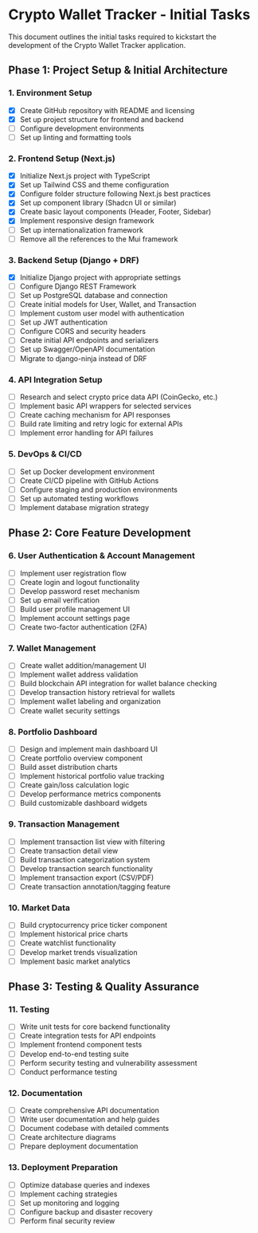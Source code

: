 # Crypto Wallet Tracker - Initial Tasks

This document outlines the initial tasks required to kickstart the development of the Crypto Wallet Tracker application.

## Phase 1: Project Setup & Initial Architecture

### 1. Environment Setup
- [x] Create GitHub repository with README and licensing
- [x] Set up project structure for frontend and backend
- [ ] Configure development environments
- [ ] Set up linting and formatting tools

### 2. Frontend Setup (Next.js)
- [x] Initialize Next.js project with TypeScript
- [x] Set up Tailwind CSS and theme configuration
- [x] Configure folder structure following Next.js best practices
- [x] Set up component library (Shadcn UI or similar)
- [x] Create basic layout components (Header, Footer, Sidebar)
- [x] Implement responsive design framework
- [ ] Set up internationalization framework
- [ ] Remove all the references to the Mui framework

### 3. Backend Setup (Django + DRF)
- [x] Initialize Django project with appropriate settings
- [ ] Configure Django REST Framework
- [ ] Set up PostgreSQL database and connection
- [ ] Create initial models for User, Wallet, and Transaction
- [ ] Implement custom user model with authentication
- [ ] Set up JWT authentication
- [ ] Configure CORS and security headers
- [ ] Create initial API endpoints and serializers
- [ ] Set up Swagger/OpenAPI documentation
- [ ] Migrate to django-ninja instead of DRF

### 4. API Integration Setup
- [ ] Research and select crypto price data API (CoinGecko, etc.)
- [ ] Implement basic API wrappers for selected services
- [ ] Create caching mechanism for API responses
- [ ] Build rate limiting and retry logic for external APIs
- [ ] Implement error handling for API failures

### 5. DevOps & CI/CD
- [ ] Set up Docker development environment
- [ ] Create CI/CD pipeline with GitHub Actions
- [ ] Configure staging and production environments
- [ ] Set up automated testing workflows
- [ ] Implement database migration strategy

## Phase 2: Core Feature Development

### 6. User Authentication & Account Management
- [ ] Implement user registration flow
- [ ] Create login and logout functionality
- [ ] Develop password reset mechanism
- [ ] Set up email verification
- [ ] Build user profile management UI
- [ ] Implement account settings page
- [ ] Create two-factor authentication (2FA)

### 7. Wallet Management
- [ ] Create wallet addition/management UI
- [ ] Implement wallet address validation
- [ ] Build blockchain API integration for wallet balance checking
- [ ] Develop transaction history retrieval for wallets
- [ ] Implement wallet labeling and organization
- [ ] Create wallet security settings

### 8. Portfolio Dashboard
- [ ] Design and implement main dashboard UI
- [ ] Create portfolio overview component
- [ ] Build asset distribution charts
- [ ] Implement historical portfolio value tracking
- [ ] Create gain/loss calculation logic
- [ ] Develop performance metrics components
- [ ] Build customizable dashboard widgets

### 9. Transaction Management
- [ ] Implement transaction list view with filtering
- [ ] Create transaction detail view
- [ ] Build transaction categorization system
- [ ] Develop transaction search functionality
- [ ] Implement transaction export (CSV/PDF)
- [ ] Create transaction annotation/tagging feature

### 10. Market Data
- [ ] Build cryptocurrency price ticker component
- [ ] Implement historical price charts
- [ ] Create watchlist functionality
- [ ] Develop market trends visualization
- [ ] Implement basic market analytics

## Phase 3: Testing & Quality Assurance

### 11. Testing
- [ ] Write unit tests for core backend functionality
- [ ] Create integration tests for API endpoints
- [ ] Implement frontend component tests
- [ ] Develop end-to-end testing suite
- [ ] Perform security testing and vulnerability assessment
- [ ] Conduct performance testing

### 12. Documentation
- [ ] Create comprehensive API documentation
- [ ] Write user documentation and help guides
- [ ] Document codebase with detailed comments
- [ ] Create architecture diagrams
- [ ] Prepare deployment documentation

### 13. Deployment Preparation
- [ ] Optimize database queries and indexes
- [ ] Implement caching strategies
- [ ] Set up monitoring and logging
- [ ] Configure backup and disaster recovery
- [ ] Perform final security review